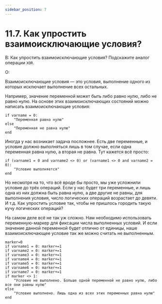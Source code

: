 ```yaml
---
sidebar_position: 7
---
```


# 11.7. Как упростить взаимоисключающие условия?
<!-- [:faq_11_07] -->

В: Как упростить взаимоисключающие условия?
	Подскажите аналог операции `XOR`.

О:

Взаимоисключающие условия — это условия, выполнение одного из которых исключает выполнение всех остальных.

Например, значение переменной может быть либо равно нулю, либо не равно нулю. На основе этих взаимоисключающих состояний можно написать взаимоисключающие условия:

```qsp
if varname = 0:
	"Переменная равна нулю"
else
	"Переменная не равна нулю"
end
```

Иногда у нас возникает задача посложнее. Есть две переменные, и условие должно выполняться лишь в том случае, если одна переменная равна нулю, а вторая не равна. Тут кажется всё просто:

```qsp
if (varname1 = 0 and varname2 <> 0) or (varname1 <> 0 and varname2 = 0):
	"Условие выполняется"
end
```

Но несмотря на то, что всё вроде бы просто, мы уже усложнили условие до трёх операций. Если у нас будет три переменные, и лишь одна из них должна быть равна нулю, а две другие не равны, для выполнения условия, число логических операций возрастает до девяти. И т.д. Как упростить условие так, чтобы не пришлось городить такую кучу логических операций?

На самом деле всё не так уж сложно. Нам необходимо использовать переменную-маркер для фиксации числа выполненных условий. И если значение данной переменной будет отлично от единицы, наше взаимоисключающее условие так же можно считать не выполненным.

```qsp
marker=0
if varname1 = 0: marker+=1
if varname2 = 0: marker+=1
if varname3 = 0: marker+=1
if varname4 = 0: marker+=1
if varname5 = 0: marker+=1
if varname6 = 0: marker+=1
if varname7 = 0: marker+=1
if marker <> 1:
	"Условие не выполнено. Больше одной переменной не равно нулю, либо все они равны нулю"
else
	"Условие выполнено. Лишь одна из всех этих переменных равна нулю"
end
```
